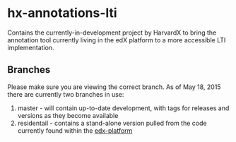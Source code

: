 # hx-annotations-lti
Contains the currently-in-development project by HarvardX to bring the annotation tool currently living in the edX platform to a more accessible LTI implementation. 

## Branches
Please make sure you are viewing the correct branch. As of May 18, 2015 there are currently two branches in use:

1. master - will contain up-to-date development, with tags for releases and versions as they become available
2. residentail - contains a stand-alone version pulled from the code currently found within the [edx-platform](https://github.com/edx/edx-platform)
